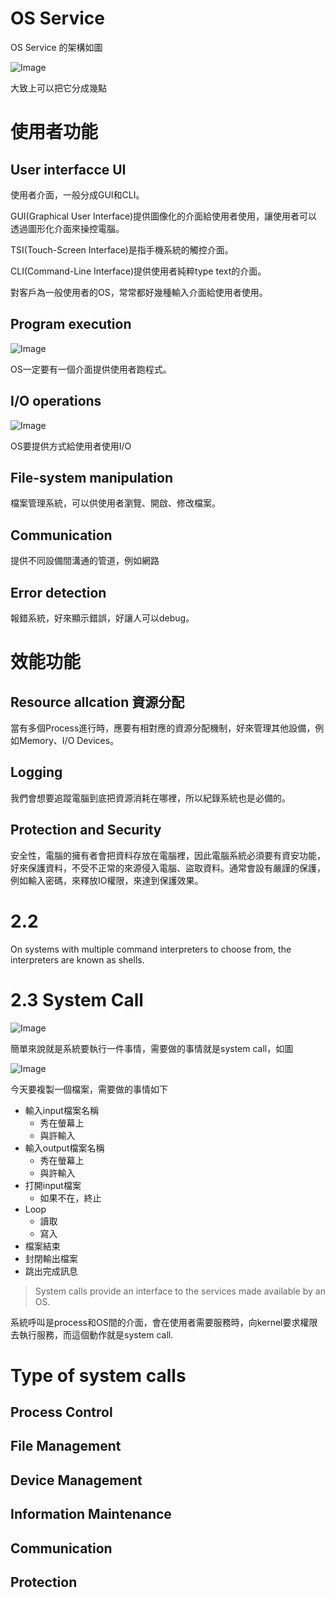 # OS Service

OS Service 的架構如圖

![Image](https://i.imgur.com/GXQ03nu.png)

大致上可以把它分成幾點

# 使用者功能
## User interfacce UI
使用者介面，一般分成GUI和CLI。

GUI(Graphical User Interface)提供圖像化的介面給使用者使用，讓使用者可以透過圖形化介面來操控電腦。

TSI(Touch-Screen Interface)是指手機系統的觸控介面。

CLI(Command-Line Interface)提供使用者純粹type text的介面。

對客戶為一般使用者的OS，常常都好幾種輸入介面給使用者使用。
## Program execution

![Image](https://i.imgur.com/qKgfrWt.png)

OS一定要有一個介面提供使用者跑程式。

## I/O operations

![Image](https://i.imgur.com/ufMhIl6.png)

OS要提供方式給使用者使用I/O

## File-system manipulation
檔案管理系統，可以供使用者瀏覽、開啟、修改檔案。

## Communication

提供不同設備間溝通的管道，例如網路

## Error detection

報錯系統，好來顯示錯誤，好讓人可以debug。


# 效能功能
## Resource allcation 資源分配
當有多個Process進行時，應要有相對應的資源分配機制，好來管理其他設備，例如Memory、I/O Devices。
## Logging
我們會想要追蹤電腦到底把資源消耗在哪裡，所以紀錄系統也是必備的。
## Protection and Security
安全性，電腦的擁有者會把資料存放在電腦裡，因此電腦系統必須要有資安功能，好來保護資料，不受不正常的來源侵入電腦、盜取資料。通常會設有嚴謹的保護，例如輸入密碼，來釋放IO權限，來達到保護效果。


# 2.2 

On systems with multiple command interpreters to choose from, the interpreters are known as shells.

# 2.3 System Call

![Image](https://i.imgur.com/pt3H8fw.png)

簡單來說就是系統要執行一件事情，需要做的事情就是system call，如圖

![Image](https://i.imgur.com/C7gYMqj.png)

今天要複製一個檔案，需要做的事情如下

- 輸入input檔案名稱
  - 秀在螢幕上
  - 與許輸入
- 輸入output檔案名稱
  - 秀在螢幕上
  - 與許輸入
- 打開input檔案
  - 如果不在，終止
- Loop
  - 讀取
  - 寫入
- 檔案結束
- 封閉輸出檔案
- 跳出完成訊息

> System calls provide an interface to the services made available by an OS.

系統呼叫是process和OS間的介面，會在使用者需要服務時，向kernel要求權限去執行服務，而這個動作就是system call.


# Type of system calls

## Process Control

## File Management

## Device Management

## Information Maintenance

## Communication

## Protection